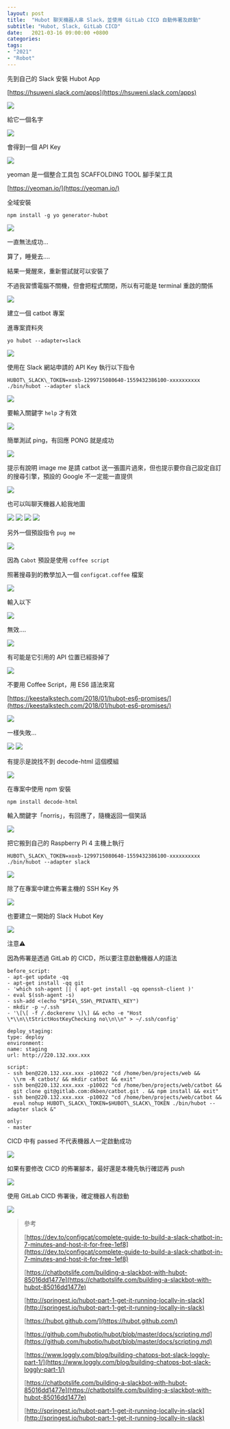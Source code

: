 ```yaml
---
layout: post
title:  "Hubot 聊天機器人串 Slack，並使用 GitLab CICD 自動佈署及啟動"
subtitle: "Hubot, Slack, GitLab CICD"
date:   2021-03-16 09:00:00 +0800
categories: 
tags:
- "2021"
- "Robot"
---
```


先到自己的 Slack 安裝 Hubot App

[https://hsuweni.slack.com/apps](https://hsuweni.slack.com/apps)

![](/images/medium/1__9bHpKKti56H9osZAo7bKig.png)

給它一個名字

![](/images/medium/1__cR8UkhG0__vhxUKO7Qpy0EA.png)

會得到一個 API Key

![](/images/medium/1__oaYW3oKw97__n1jYcNRoZXw.png)

yeoman 是一個整合工具包 SCAFFOLDING TOOL 腳手架工具

[https://yeoman.io/](https://yeoman.io/)

全域安裝

`npm install -g yo generator-hubot`

![](/images/medium/1__7qPYpHr20smVxs7LRKV5Hg.png)

一直無法成功…

算了，睡覺去….

結果一覺醒來，重新嘗試就可以安裝了

不過我習慣電腦不關機，但會把程式關閉，所以有可能是 terminal 重啟的關係

![](/images/medium/1__ix9jgYF4WNB__2CT8TjpSyw.png)

建立一個 catbot 專案

進專案資料夾

`yo hubot --adapter=slack`

![](/images/medium/1__PhN6ANbQhfQRBnH6yhnAJw.png)

使用在 Slack 網站申請的 API Key 執行以下指令

`HUBOT\_SLACK\_TOKEN=xoxb-1299715080640-1559432386100-xxxxxxxxxx ./bin/hubot --adapter slack`

![](/images/medium/1__7vEUvoo9C9dxZ__vcpxFXDQ.png)

要輸入關鍵字 `help` 才有效

![](/images/medium/1__pt__abw7JWPgLtYFwcw__bWQ.png)

簡單測試 ping，有回應 PONG 就是成功

![](/images/medium/1__CQvZpTGuGEt1GX2ZRjlmlw.png)

提示有說明 image me 是請 catbot 送一張圖片過來，但也提示要你自己設定自訂的搜尋引擎，預設的 Google 不一定能一直提供

![](/images/medium/1__VfbzeUYzYsVOBPpDFoQsIg.png)

也可以叫聊天機器人給我地圖

![](/images/medium/1__joJTW8YcDX0OJlmtNjQmrg.png)
![](/images/medium/1__8gctdPHOoWzHT1y8CCNTkw.png)
![](/images/medium/1__ZQLxBpP5A4DJdywYcAT0JQ.png)
![](/images/medium/1__v8jiQXVfhPu0NNsS5J3flA.png)

另外一個預設指令 `pug me`

![](/images/medium/1__QPNLaTW5928hHl6KBd__Ruw.png)

因為 `Cabot` 預設是使用 `coffee script`

照著搜尋到的教學加入一個 `configcat.coffee` 檔案

![](/images/medium/1__QrFA4MuZfQJei5Tsinx7uA.png)

輸入以下

![](/images/medium/1__TxFDoCgdjt7wlq3n71oEUw.png)

無效….

![](/images/medium/1__bXGUMEj517xE6__1Q8JvQVg.png)

有可能是它引用的 API 位置已經掛掉了

![](/images/medium/1__OO9t5CuM__Sd3jX38p32cjg.png)

不要用 Coffee Script，用 ES6 語法來寫

[https://keestalkstech.com/2018/01/hubot-es6-promises/](https://keestalkstech.com/2018/01/hubot-es6-promises/)

![](/images/medium/1__iPk8KLDf__MQM3gArSO6QNw.png)

一樣失敗…

![](/images/medium/1__E60P95kyD4Z8xKLh4LxPJw.png)
![](/images/medium/1__Pk4mVQEIcE0zxIbhz5si1w.png)

有提示是說找不到 decode-html 這個模組

![](/images/medium/1__SPQ3kNTSaRcZp50uaAS1VQ.png)

在專案中使用 npm 安裝

`npm install decode-html`

輸入關鍵字「norris」，有回應了，隨機返回一個笑話

![](/images/medium/1__glVFFTHVYJ8THACruqnz0A.png)

把它搬到自己的 Raspberry Pi 4 主機上執行

`HUBOT\_SLACK\_TOKEN=xoxb-1299715080640-1559432386100-xxxxxxxxxx ./bin/hubot --adapter slack`

![](/images/medium/1__1S5VpmcilcH1n1Olse77Zg.png)

除了在專案中建立佈署主機的 SSH Key 外

![](/images/medium/1__RfR1yZVP01fUoWFyW6rpag.png)

也要建立一開始的 Slack Hubot Key

![](/images/medium/1__VuvcMbF2NG3dfMHfJIMofA.png)

注意⚠️

因為佈署是透過 GitLab 的 CICD，所以要注意啟動機器人的語法

```shell
before_script:
- apt-get update -qq
- apt-get install -qq git
- 'which ssh-agent || ( apt-get install -qq openssh-client )'
- eval $(ssh-agent -s)
- ssh-add <(echo "$PI4\_SSH\_PRIVATE\_KEY")
- mkdir -p ~/.ssh
- '\[\[ -f /.dockerenv \]\] && echo -e "Host \*\\n\\tStrictHostKeyChecking no\\n\\n" > ~/.ssh/config'

deploy_staging:
type: deploy
environment:
name: staging
url: http://220.132.xxx.xxx

script:
- ssh ben@220.132.xxx.xxx -p10022 "cd /home/ben/projects/web && 
  \\rm -R catbot/ && mkdir catbot && exit"
- ssh ben@220.132.xxx.xxx -p10022 "cd /home/ben/projects/web/catbot && 
  git clone git@gitlab.com:dkben/catbot.git . && npm install && exit"
- ssh ben@220.132.xxx.xxx -p10022 "cd /home/ben/projects/web/catbot && 
  eval nohup HUBOT\_SLACK\_TOKEN=$HUBOT\_SLACK\_TOKEN ./bin/hubot --adapter slack &"

only:
- master
```

CICD 中有 passed 不代表機器人一定啟動成功

![](/images/medium/1__K__sN__LuupWrPbu6ayGYTgQ.png)

如果有要修改 CICD 的佈署腳本，最好還是本機先執行確認再 push

![](/images/medium/1__kCelmG39kJk1aqYBv__sMag.png)

使用 GitLab CICD 佈署後，確定機器人有啟動

![](/images/medium/1__kY53nIB1__YZNrQwnhBKN__g.png)

> 參考
> 
>[https://dev.to/configcat/complete-guide-to-build-a-slack-chatbot-in-7-minutes-and-host-it-for-free-1ef8](https://dev.to/configcat/complete-guide-to-build-a-slack-chatbot-in-7-minutes-and-host-it-for-free-1ef8)
> 
>[https://chatbotslife.com/building-a-slackbot-with-hubot-85016dd1477e](https://chatbotslife.com/building-a-slackbot-with-hubot-85016dd1477e)
> 
>[http://springest.io/hubot-part-1-get-it-running-locally-in-slack](http://springest.io/hubot-part-1-get-it-running-locally-in-slack)
> 
>[https://hubot.github.com/](https://hubot.github.com/)
> 
>[https://github.com/hubotio/hubot/blob/master/docs/scripting.md](https://github.com/hubotio/hubot/blob/master/docs/scripting.md)
> 
>[https://www.loggly.com/blog/building-chatops-bot-slack-loggly-part-1/](https://www.loggly.com/blog/building-chatops-bot-slack-loggly-part-1/)
> 
>[https://chatbotslife.com/building-a-slackbot-with-hubot-85016dd1477e](https://chatbotslife.com/building-a-slackbot-with-hubot-85016dd1477e)
> 
>[http://springest.io/hubot-part-1-get-it-running-locally-in-slack](http://springest.io/hubot-part-1-get-it-running-locally-in-slack)